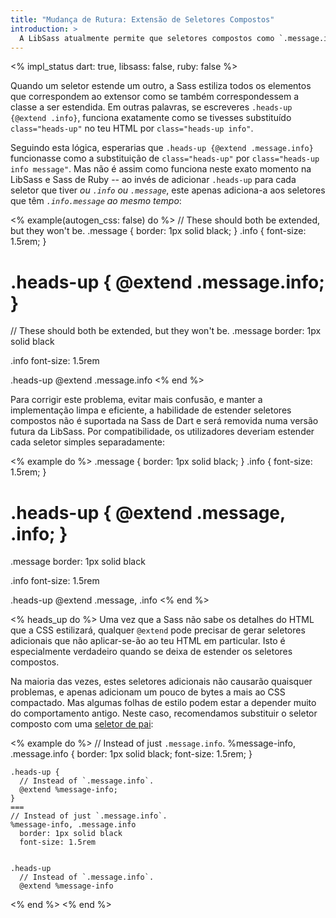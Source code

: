 ```yaml
---
title: "Mudança de Rutura: Extensão de Seletores Compostos"
introduction: >
  A LibSass atualmente permite que seletores compostos como `.message.info` sejam [estendidos](../at-rules/extend), mas a maneira como era estendida não correspondia a maneira que `@extend` está destinada a funcionar.
---
```


<% impl_status dart: true, libsass: false, ruby: false %>

Quando um seletor estende um outro, a Sass estiliza todos os elementos que correspondem ao extensor como se também correspondessem a classe a ser estendida. Em outras palavras, se escreveres `.heads-up {@extend .info}`, funciona exatamente como se tivesses substituído `class="heads-up"` no teu HTML por `class="heads-up info"`.

Seguindo esta lógica, esperarias que `.heads-up {@extend .message.info}` funcionasse como a substituição de `class="heads-up"` por `class="heads-up info message"`. Mas não é assim como funciona neste exato momento na LibSass e Sass de Ruby -- ao invés de adicionar `.heads-up` para cada seletor que tiver *ou `.info` ou `.message`*, este apenas adiciona-a aos seletores que têm *`.info.message` ao mesmo tempo*:

<% example(autogen_css: false) do %>
  // These should both be extended, but they won't be.
  .message {
    border: 1px solid black;
  }
  .info {
    font-size: 1.5rem;
  }

  .heads-up {
    @extend .message.info;
  }
  ===
  // These should both be extended, but they won't be.
  .message
    border: 1px solid black

  .info
    font-size: 1.5rem


  .heads-up
    @extend .message.info
<% end %>

Para corrigir este problema, evitar mais confusão, e manter a implementação limpa e eficiente, a habilidade de estender seletores compostos não é suportada na Sass de Dart e será removida numa versão futura da LibSass. Por compatibilidade, os utilizadores deveriam estender cada seletor simples separadamente:

<% example do %>
  .message {
    border: 1px solid black;
  }
  .info {
    font-size: 1.5rem;
  }

  .heads-up {
    @extend .message, .info;
  }
  ===
  .message
    border: 1px solid black

  .info
    font-size: 1.5rem


  .heads-up
    @extend .message, .info
<% end %>

<% heads_up do %>
  Uma vez que a Sass não sabe os detalhes do HTML que a CSS estilizará, qualquer `@extend` pode precisar de gerar seletores adicionais que não aplicar-se-ão ao teu HTML em particular. Isto é especialmente verdadeiro quando se deixa de estender os seletores compostos.

  Na maioria das vezes, estes seletores adicionais não causarão quaisquer problemas, e apenas adicionam um pouco de bytes a mais ao CSS compactado. Mas algumas folhas de estilo podem estar a depender muito do comportamento antigo. Neste caso, recomendamos substituir o seletor composto com uma [seletor de pai][placeholder selector]:

  [placeholder selector]: ../style-rules/placeholder-selectors

  <% example do %>
    // Instead of just `.message.info`.
    %message-info, .message.info {
      border: 1px solid black;
      font-size: 1.5rem;
    }

    .heads-up {
      // Instead of `.message.info`.
      @extend %message-info;
    }
    ===
    // Instead of just `.message.info`.
    %message-info, .message.info
      border: 1px solid black
      font-size: 1.5rem


    .heads-up
      // Instead of `.message.info`.
      @extend %message-info
  <% end %>
<% end %>
